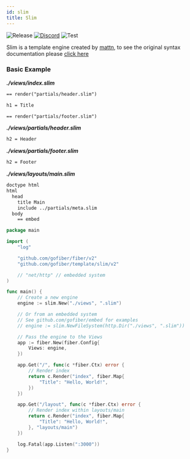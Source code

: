 ```yaml
---
id: slim
title: Slim
---
```


![Release](https://img.shields.io/github/v/tag/gofiber/template?filter=slim*)
[![Discord](https://img.shields.io/discord/704680098577514527?style=flat&label=%F0%9F%92%AC%20discord&color=00ACD7)](https://gofiber.io/discord)
![Test](https://github.com/gofiber/template/workflows/Tests%20Slim/badge.svg)

Slim is a template engine created by [mattn](https://github.com/mattn/go-slim), to see the original syntax documentation please [click here](https://rubydoc.info/gems/slim/frames)

### Basic Example

_**./views/index.slim**_
```html
== render("partials/header.slim")

h1 = Title

== render("partials/footer.slim")
```
_**./views/partials/header.slim**_
```html
h2 = Header
```
_**./views/partials/footer.slim**_
```html
h2 = Footer
```
_**./views/layouts/main.slim**_
```html
doctype html
html
  head
    title Main
    include ../partials/meta.slim
  body
    == embed
```

```go
package main

import (
	"log"

	"github.com/gofiber/fiber/v2"
	"github.com/gofiber/template/slim/v2"

	// "net/http" // embedded system
)

func main() {
	// Create a new engine
	engine := slim.New("./views", ".slim")

	// Or from an embedded system
	// See github.com/gofiber/embed for examples
	// engine := slim.NewFileSystem(http.Dir("./views", ".slim"))

	// Pass the engine to the Views
	app := fiber.New(fiber.Config{
		Views: engine,
	})

	app.Get("/", func(c *fiber.Ctx) error {
		// Render index
		return c.Render("index", fiber.Map{
			"Title": "Hello, World!",
		})
	})

	app.Get("/layout", func(c *fiber.Ctx) error {
		// Render index within layouts/main
		return c.Render("index", fiber.Map{
			"Title": "Hello, World!",
		}, "layouts/main")
	})

	log.Fatal(app.Listen(":3000"))
}

```
